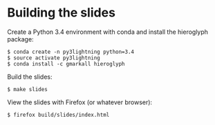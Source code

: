 Building the slides
===================

Create a Python 3.4 environment with conda and install the hieroglyph package:

```
$ conda create -n py3lightning python=3.4
$ source activate py3lightning
$ conda install -c gmarkall hieroglyph
```

Build the slides:

```
$ make slides
```

View the slides with Firefox (or whatever browser):

```
$ firefox build/slides/index.html
```

